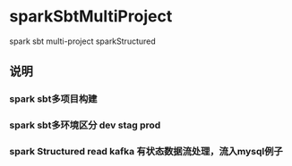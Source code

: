 # sparkSbtMultiProject
spark sbt multi-project sparkStructured

## 说明
### spark sbt多项目构建
### spark sbt多环境区分 dev stag prod
### spark Structured read kafka 有状态数据流处理，流入mysql例子
